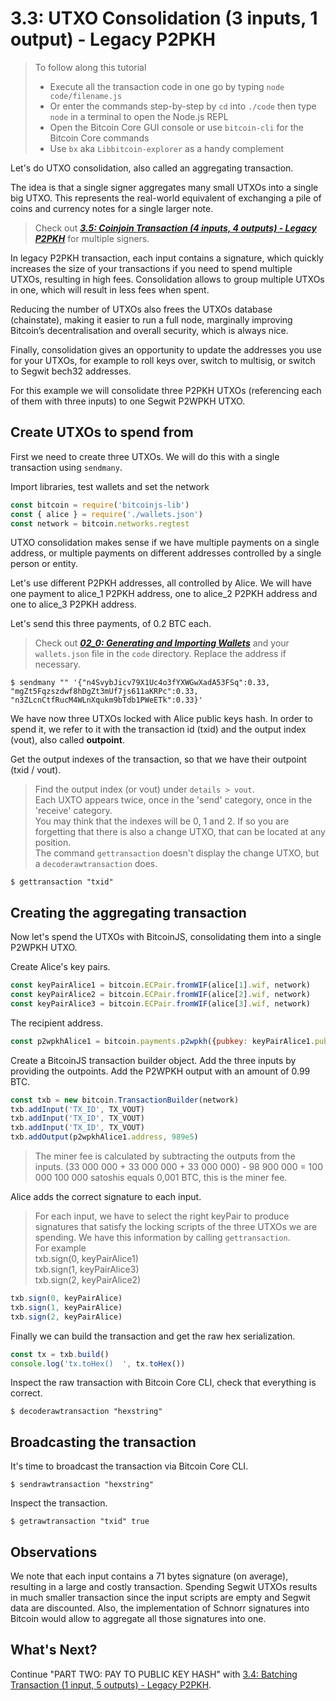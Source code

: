 # 3.3: UTXO Consolidation (3 inputs, 1 output) - Legacy P2PKH

> To follow along this tutorial
> * Execute all the transaction code in one go by typing `node code/filename.js`   
> * Or enter the commands step-by-step by `cd` into `./code` then type `node` in a terminal to open the Node.js REPL   
> * Open the Bitcoin Core GUI console or use `bitcoin-cli` for the Bitcoin Core commands
> * Use `bx` aka `Libbitcoin-explorer` as a handy complement 


Let's do UTXO consolidation, also called an aggregating transaction.

The idea is that a single signer aggregates many small UTXOs into a single big UTXO. This represents the real-world 
equivalent of exchanging a pile of coins and currency notes for a single larger note. 
> Check out **_[3.5: Coinjoin Transaction (4 inputs, 4 outputs) - Legacy P2PKH](03_5_P2PKH_Coinjoin_Tx_4_4.md)_** for 
> multiple signers.

In legacy P2PKH transaction, each input contains a signature, which quickly increases the size of your transactions if 
you need to spend multiple UTXOs, resulting in high fees. Consolidation allows to group multiple UTXOs in one, which will
result in less fees when spent.

Reducing the number of UTXOs also frees the UTXOs database (chainstate), making it easier to run a full node, 
marginally improving Bitcoin’s decentralisation and overall security, which is always nice.

Finally, consolidation gives an opportunity to update the addresses you use for your UTXOs, for example to roll keys over, 
switch to multisig, or switch to Segwit bech32 addresses.

For this example we will consolidate three P2PKH UTXOs (referencing each of them with three inputs) to one Segwit P2WPKH UTXO.


## Create UTXOs to spend from

First we need to create three UTXOs. We will do this with a single transaction using `sendmany`.

Import libraries, test wallets and set the network
```javascript
const bitcoin = require('bitcoinjs-lib')
const { alice } = require('./wallets.json')
const network = bitcoin.networks.regtest
```

UTXO consolidation makes sense if we have multiple payments on a single address, or multiple payments on different 
addresses controlled by a single person or entity.

Let's use different P2PKH addresses, all controlled by Alice.
We will have one payment to alice_1 P2PKH address, one to alice_2 P2PKH address and one to alice_3 P2PKH address.

Let's send this three payments, of 0.2 BTC each. 
> Check out **_[02_0: Generating and Importing Wallets](02_0_Generating_and_Importing_Wallets.md)_** and your `wallets.json`
> file in the `code` directory. Replace the address if necessary.
```
$ sendmany "" '{"n4SvybJicv79X1Uc4o3fYXWGwXadA53FSq":0.33, "mgZt5Fqzszdwf8hDgZt3mUf7js611aKRPc":0.33, "n3ZLcnCtfRucM4WLnXqukm9bTdb1PWeETk":0.33}'
```

We have now three UTXOs locked with Alice public keys hash. 
In order to spend it, we refer to it with the transaction id (txid) and the output index (vout), also called **outpoint**.

Get the output indexes of the transaction, so that we have their outpoint (txid / vout).
> Find the output index (or vout) under `details > vout`.   
> Each UXTO appears twice, once in the 'send' category, once in the 'receive' category.   
> You may think that the indexes will be 0, 1 and 2. If so you are forgetting that there is also a change UTXO, that can be located at any position.   
> The command `gettransaction` doesn't display the change UTXO, but a `decoderawtransaction` does.   
```
$ gettransaction "txid"
```


## Creating the aggregating transaction

Now let's spend the UTXOs with BitcoinJS, consolidating them into a single P2WPKH UTXO.

Create Alice's key pairs. 
```javascript
const keyPairAlice1 = bitcoin.ECPair.fromWIF(alice[1].wif, network)
const keyPairAlice2 = bitcoin.ECPair.fromWIF(alice[2].wif, network)
const keyPairAlice3 = bitcoin.ECPair.fromWIF(alice[3].wif, network)
```

The recipient address.
```javascript
const p2wpkhAlice1 = bitcoin.payments.p2wpkh({pubkey: keyPairAlice1.publicKey, network})
```

Create a BitcoinJS transaction builder object.
Add the three inputs by providing the outpoints.
Add the P2WPKH output with an amount of 0.99 BTC.
```javascript
const txb = new bitcoin.TransactionBuilder(network)
txb.addInput('TX_ID', TX_VOUT)
txb.addInput('TX_ID', TX_VOUT)
txb.addInput('TX_ID', TX_VOUT)
txb.addOutput(p2wpkhAlice1.address, 989e5) 
```

> The miner fee is calculated by subtracting the outputs from the inputs.
> (33 000 000 + 33 000 000 + 33 000 000) - 98 900 000 = 100 000
> 100 000 satoshis equals 0,001 BTC, this is the miner fee.

Alice adds the correct signature to each input. 
> For each input, we have to select the right keyPair to produce signatures that satisfy the locking scripts of the three UTXOs we are spending.
> We have this information by calling `gettransaction`.      
> For example   
> txb.sign(0, keyPairAlice1)   
> txb.sign(1, keyPairAlice3)   
> txb.sign(2, keyPairAlice2)   
```javascript
txb.sign(0, keyPairAlice)
txb.sign(1, keyPairAlice)
txb.sign(2, keyPairAlice)
```

Finally we can build the transaction and get the raw hex serialization.
```javascript
const tx = txb.build()
console.log('tx.toHex()  ', tx.toHex())
```

Inspect the raw transaction with Bitcoin Core CLI, check that everything is correct.
```
$ decoderawtransaction "hexstring"
```


## Broadcasting the transaction

It's time to broadcast the transaction via Bitcoin Core CLI.
```
$ sendrawtransaction "hexstring"
```

Inspect the transaction.
```
$ getrawtransaction "txid" true
```


## Observations

We note that each input contains a 71 bytes signature (on average), resulting in a large and costly transaction.
Spending Segwit UTXOs results in much smaller transaction since the input scripts are empty and Segwit data are discounted.
Also, the implementation of Schnorr signatures into Bitcoin would allow to aggregate all those signatures into one.  


## What's Next?

Continue "PART TWO: PAY TO PUBLIC KEY HASH" with [3.4: Batching Transaction (1 input, 5 outputs) - Legacy P2PKH](03_4_P2PKH_Batching_Tx_1_5.md).
